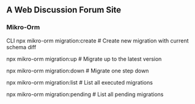 ﻿## A Web Discussion Forum Site

### Mikro-Orm

CLI
npx mikro-orm migration:create   # Create new migration with current schema diff    

npx mikro-orm migration:up       # Migrate up to the latest version    

npx mikro-orm migration:down     # Migrate one step down    

npx mikro-orm migration:list     # List all executed migrations    

npx mikro-orm migration:pending  # List all pending migrations    
